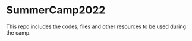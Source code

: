 # SummerCamp2022
This repo includes the codes, files and other resources to be used during the camp.

